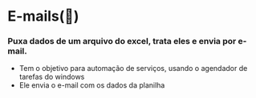 # E-mails(🐍)
### Puxa dados de um arquivo do excel, trata eles e envia por e-mail.

- Tem o objetivo para automação de serviços, usando o agendador de tarefas do windows
- Ele envia o e-mail com os dados da planilha 
